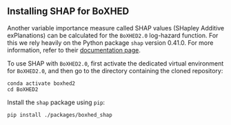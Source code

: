 ## Installing SHAP for BoXHED

Another variable importance measure called SHAP values (SHapley Additive exPlanations) can be calculated for the `BoXHED2.0` log-hazard function. For this we rely heavily on the Python package `shap` version 0.41.0. For more information, refer to their [documentation page](https://shap.readthedocs.io/en/latest/).

To use SHAP with `BoXHED2.0`, first activate the dedicated virtual environment for `BoXHED2.0`, and then go to the directory containing the cloned repository: 
```
conda activate boxhed2
cd BoXHED2
```

Install the `shap` package using `pip`:
```
pip install ./packages/boxhed_shap
```
